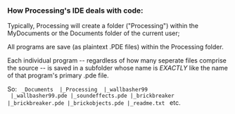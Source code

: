 ### How Processing's IDE deals with code:

Typically, Processing will create a folder ("Processing") within the MyDocuments or the Documents folder of the current user;

All programs are save (as plaintext .PDE files) within the Processing folder.

Each individual program -- regardless of how many seperate files comprise the source -- is saved in a subfolder whose name is _EXACTLY_ like the name of that program's primary .pde file.

So:
<code>
_Documents <folder>
|_Processing <folder>
 |_wallbasher99 <folder>
  |_wallbasher99.pde
  |_soundeffects.pde
 |_brickbreaker <folder>
  |_brickbreaker.pde
  |_brickobjects.pde
  |_readme.txt
</code>
etc.

